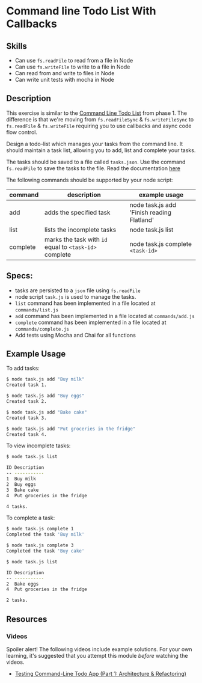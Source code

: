 # Command line Todo List With Callbacks

## Skills

- Can use `fs.readFile` to read from a file in Node
- Can use `fs.writeFile` to write to a file in Node
- Can read from and write to files in Node
- Can write unit tests with mocha in Node

## Description

This exercise is similar to the [Command Line Todo List](https://curriculum.learnersguild.org/modules/Command-Line-Todo-List/) from phase 1. The difference is that we're moving from `fs.readFileSync` & `fs.writeFileSync` to `fs.readFile` & `fs.writeFile` requiring you to use callbacks and async code flow control.

Design a todo-list which manages your tasks from the command line. It should maintain a task list, allowing you to add, list and complete your tasks.

The tasks should be saved to a file called `tasks.json`. Use the command `fs.readFile` to save the tasks to the file. Read the documentation [here](https://nodejs.org/api/fs.html#fs_fs_readfile_path_options_callback)

The following commands should be supported by your node script:

| command  | description                                            | example usage                             |
|----------|--------------------------------------------------------|-------------------------------------------|
| add      | adds the specified task                                | node task.js add 'Finish reading Flatland'|
| list     | lists the incomplete tasks                             | node task.js list                         |
| complete | marks the task with `id` equal to `<task-id>` complete | node task.js complete `<task-id>`         |


## Specs:
- tasks are persisted to a `json` file using `fs.readFile`
- node script `task.js` is used to manage the tasks.
- `list` command has been implemented in a file located at `commands/list.js`
- `add` command has been implemented in a file located at `commands/add.js`
- `complete` command has been implemented in a file located at `commands/complete.js`
- Add tests using Mocha and Chai for all functions


## Example Usage

To add tasks:
```bash
$ node task.js add "Buy milk"
Created task 1.

$ node task.js add "Buy eggs"
Created task 2.

$ node task.js add "Bake cake"
Created task 3.

$ node task.js add "Put groceries in the fridge"
Created task 4.
```

To view incomplete tasks:
```bash
$ node task.js list

ID Description
-- -----------
1  Buy milk
2  Buy eggs
3  Bake cake
4  Put groceries in the fridge

4 tasks.
```

To complete a task:
```bash
$ node task.js complete 1
Completed the task 'Buy milk'

$ node task.js complete 3
Completed the task 'Buy cake'

$ node task.js list

ID Description
-- -----------
2  Bake eggs
4  Put groceries in the fridge

2 tasks.
```

## Resources

### Videos
Spoiler alert! The following videos include example solutions. For your own learning, it's suggested that you attempt this module _before_ watching the videos.

- [Testing Command-Line Todo App (Part 1: Architecture & Refactoring)](https://youtu.be/icrNTnNLV2Q)
